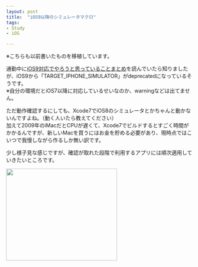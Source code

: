 ```yaml
---
layout: post
title:  "iOS9以降のシミュレータマクロ"
tags:
- Study
- iOS

---
```

※こちらも以前書いたものを移植しています。  

通勤中に[iOS9対応でやろうと思っていることまとめ](http://nsblogger.hatenablog.com/entry/2015/09/01/ios9_optimization)を読んでいたら知りましたが、iOS9から「TARGET_IPHONE_SIMULATOR」がdeprecatedになっているそうです。  
※自分の環境だとiOS7以降に対応しているせいなのか、warningなどは出てません。  

ただ動作確認するにしても、Xcode7でiOS8のシミュレータとかちゃんと動かないんですよね。（動く人いたら教えてください）  
加えて2009年のiMacだとCPUが遅くて、Xcode7でビルドするとすごく時間がかかるんですが、新しいMacを買うにはお金を貯める必要があり、現時点ではこいつで我慢しながら作るしか無い訳です。  

少し様子見な感じですが、確認が取れた段階で利用するアプリには順次適用していきたいところです。  


<a href="https://px.a8.net/svt/ejp?a8mat=2TIH2O+BUVTIQ+3GOM+60WN5" target="_blank" rel="nofollow">
<img border="0" width="300" height="250" alt="" src="https://www22.a8.net/svt/bgt?aid=170503152717&wid=001&eno=01&mid=s00000016159001012000&mc=1"></a>
<img border="0" width="1" height="1" src="https://www11.a8.net/0.gif?a8mat=2TIH2O+BUVTIQ+3GOM+60WN5" alt="">
